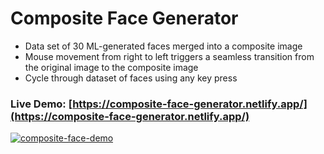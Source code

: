 # Composite Face Generator
* Data set of 30 ML-generated faces merged into a composite image
* Mouse movement from right to left triggers a seamless transition from the original image to the composite image
* Cycle through dataset of faces using any key press

### Live Demo: [https://composite-face-generator.netlify.app/](https://composite-face-generator.netlify.app/)

[![composite-face-demo](https://user-images.githubusercontent.com/114364831/209729140-ae44dde7-abcb-4d7d-a0e1-136fd195bb79.jpg)](https://composite-face-generator.netlify.app/)


